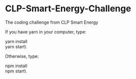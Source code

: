 # CLP-Smart-Energy-Challenge
The coding challenge from CLP Smart Energy

If you have yarn in your computer, type:

yarn install\
yarn start\

Otherwise, type:

npm install\
npm start\
